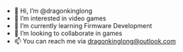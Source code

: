 - 👋 Hi, I’m @dragonkinglong
- 👀 I’m interested in video games
- 🌱 I’m currently learning Firmware Development
- 💞️ I’m looking to collaborate in games
- 📫 You can reach me via dragonkinglong@outlook.com

<!---
Let me show 
--->
